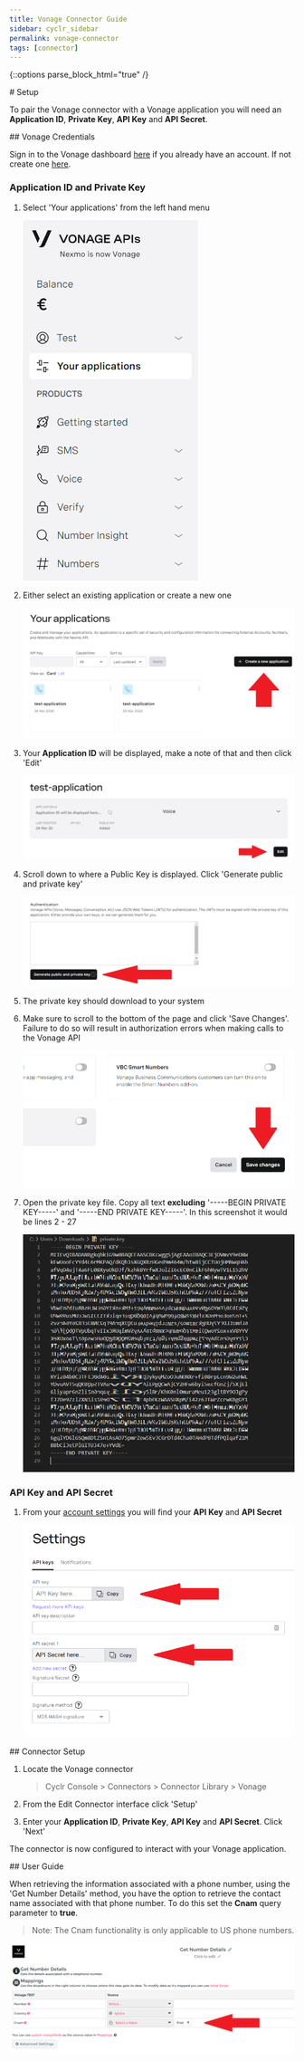 ```yaml
---
title: Vonage Connector Guide
sidebar: cyclr_sidebar
permalink: vonage-connector
tags: [connector]
---
```

{::options parse_block_html="true" /}
<section class="card">
# Setup

To pair the Vonage connector with a Vonage application you will need an **Application ID**, **Private Key**, **API Key** and **API Secret**.


</section>
<section class="card">
## Vonage Credentials

Sign in to the Vonage dashboard [here](https://dashboard.nexmo.com/sign-in) if you already have an account. If not create one [here](https://dashboard.nexmo.com/sign-up).

### Application ID and Private Key

1. Select 'Your applications' from the left hand menu

   ![vonage dashboard](./images/vonage_dashboard_1.png)

2. Either select an existing application or create a new one

   ![vonage dashboard](./images/vonage_dashboard_2.png)

3. Your **Application ID** will be displayed, make a note of that and then click 'Edit'

   ![vonage dashboard](./images/vonage_dashboard_3.png)

4. Scroll down to where a Public Key is displayed. Click 'Generate public and private key'

   ![vonage dashboard](./images/vonage_dashboard_4.png)

5. The private key should download to your system

6. Make sure to scroll to the bottom of the page and click 'Save Changes'. Failure to do so will result in authorization errors when making calls to the Vonage API

   ![vonage dashboard](./images/vonage_dashboard_5.png)

7. Open the private key file. Copy all text **excluding** '-----BEGIN PRIVATE KEY-----' and '-----END PRIVATE KEY-----'. In this screenshot it would be lines 2 - 27

   ![vonage dashboard](./images/vonage_dashboard_6.png)

### API Key and API Secret

1. From your [account settings](https://dashboard.nexmo.com/settings) you will find your **API Key** and **API Secret**

   ![vonage dashboard](./images/vonage_dashboard_7.png)


</section>
<section class="card">
## Connector Setup

1. Locate the Vonage connector

   > Cyclr Console > Connectors > Connector Library > Vonage

2. From the Edit Connector interface click 'Setup'

3. Enter your **Application ID**, **Private Key**, **API Key** and **API Secret**. Click 'Next'

The connector is now configured to interact with your Vonage application.


</section>
<section class="card">
## User Guide

When retrieving the information associated with a phone number, using the 'Get Number Details' method, you have the option to retrieve the contact name associated with that phone number. To do this set the **Cnam** query parameter to **true**.

> Note: The Cnam functionality is only applicable to US phone numbers.

![vonage dashboard](./images/vonage_dashboard_8.png)

</section>
